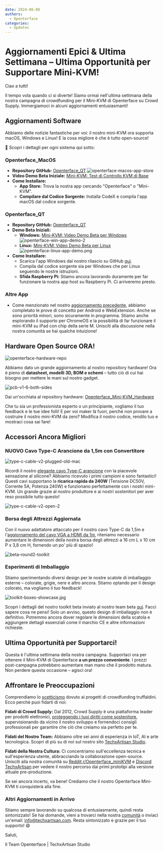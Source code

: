 ```yaml
---
date: 2024-06-08
authors:
  - Openterface
categories:
  - Updates
---
```


# Aggiornamenti Epici & Ultima Settimana – Ultima Opportunità per Supportare Mini-KVM!

Ciao a tutti!

Il tempo vola quando ci si diverte! Siamo ormai nell'ultima settimana della nostra campagna di crowdfunding per il Mini-KVM di Openterface su Crowd Supply. Immergiamoci in alcuni aggiornamenti entusiasmanti!

## Aggiornamenti Software

Abbiamo delle notizie fantastiche per voi: il nostro mini-KVM ora supporta macOS, Windows e Linux! E la cosa migliore è che è tutto open-source!

🎉 Scopri i dettagli per ogni sistema qui sotto:

### Openterface_MacOS

  - **Repository GitHub:** [Openterface_QT](https://github.com/TechxArtisanStudio/Openterface_QT)
  ![openterface-macos-app-store](https://www.crowdsupply.com/img/50cb/9cdf2fb2-d3e9-411c-a90e-9fb2e1ac50cb/openterface-macos-app-store-1_png_gallery-lg.jpg)
  - **Video Demo Beta Iniziale:** [Mini-KVM: Test di Controllo KVM di Base](https://www.youtube.com/watch?v=m7OpUem0zqY)
  - **Come Installare:**
    - **App Store:** Trova la nostra app cercando "Openterface" o "Mini-KVM".
    - **Compilare dal Codice Sorgente:** Installa CodeX e compila l'app macOS dal codice sorgente.

### Openterface_QT

  - **Repository GitHub:** [Openterface_QT](https://github.com/TechxArtisanStudio/Openterface_QT)
  - **Demo Beta Iniziali:**
    - **Windows:** [Mini-KVM: Video Demo Beta per Windows](https://www.youtube.com/watch?v=ERzpGtRvP2o&t=23s)
    ![openterface-win-app-demo-2](https://www.crowdsupply.com/img/d146/26c5df78-f942-4743-ad32-97659a89d146/openterface-win-app-demo-2-1_jpg_gallery-lg.jpg)
    - **Linux:** [Mini-KVM: Video Demo Beta per Linux](https://www.youtube.com/watch?v=_ScpI6TC0Pk)
    ![openterface-linux-app-demo.png](https://www.crowdsupply.com/img/61a9/58109b24-3d4e-4058-8377-9860631661a9/openterface-linux-app-demo_png_md-xl.jpg)
  - **Come Installare:**
    - Scarica l'app Windows dal nostro rilascio su GitHub [qui](https://github.com/TechxArtisanStudio/Openterface_QT/releases/tag/v0.0.1).
    - Compila dal codice sorgente sia per Windows che per Linux seguendo le nostre istruzioni.
    - **Sfida Raspberry Pi:** Stiamo ancora lavorando duramente per far funzionare la nostra app host su Raspberry Pi. Ci arriveremo presto.

### Altre App

  - Come menzionato nel nostro [aggiornamento precedente](/blog/from-development-to-your-hands--behind-the-scenes-/#openterface_android-and-openterface_webextension), abbiamo completato le prove di concetto per Android e WebExtension. Anche se sono priorità minori, sono sicuramente in programma. Stiamo anche esplorando il supporto per ChromeOS e la possibilità di far funzionare il mini-KVM su iPad con chip della serie M. Unisciti alla discussione nella nostra comunità se hai qualche intuizione!

## Hardware Open Source ORA!

![openterface-hardware-repo](https://www.crowdsupply.com/img/e221/34b41a81-4f7e-48dc-a8e6-b133473be221/openterface-hardware-repo_png_md-xl.jpg)

Abbiamo dato un grande aggiornamento al nostro repository hardware! Ora è pieno di **datasheet, modelli 3D, BOM e schemi** – tutto ciò di cui hai bisogno per mettere le mani sul nostro gadget.

![pcb-v1-6-both-sides](https://www.crowdsupply.com/img/8090/691c6e65-aeb4-426b-8108-61313a228090/pcb-v1-6-both-sides_jpg_md-xl.jpg)

Dai un'occhiata al repository hardware: [Openterface_Mini-KVM_Hardware](https://github.com/TechxArtisanStudio/Openterface_Mini-KVM_Hardware)

Che tu sia un professionista esperto o un principiante, vogliamo il tuo feedback e le tue idee folli! E per voi maker là fuori, perché non provare a costruire il nostro mini-KVM da zero? Modifica il nostro codice, rendilo tuo e mostraci cosa sai fare!

## Accessori Ancora Migliori

### NUOVO Cavo Type-C Arancione da 1,5m con Convertitore

![type-c-cable-v2-plugged-old-mac](https://www.crowdsupply.com/img/9871/2f6f967e-b9ea-4b48-b5dd-da135fb29871/type-c-cable-v2-plugged-old-mac_jpg_md-xl.jpg)

Ricordi il nostro [elegante cavo Type-C arancione](/blog/from-development-to-your-hands--behind-the-scenes-/#upgrading-toolkit-accessories) con la piacevole sensazione al silicone? Abbiamo ricevuto i primi campioni e sono fantastici! Questi cavi supportano la **ricarica rapida da 240W** (Tensione DC50V, Corrente 5A, Potenza 240W) e funzionano perfettamente con i nostri mini-KVM. Un grande grazie al nostro produttore e ai nostri sostenitori per aver reso possibile tutto questo!

![type-c-cable-v2-open-2](https://www.crowdsupply.com/img/71b2/b37b66e3-7f2e-4c5e-bb45-8944ee2971b2/type-c-cable-v2-open-2_jpg_gallery-lg.jpg)


### Borsa degli Attrezzi Aggiornata

Con il nuovo adattatore attaccato per il nostro cavo Type-C da 1,5m e l'[aggiornamento del cavo VGA a HDMI da 1m](/blog/-upgrade-on-vga-to-hdmi-cable-as-a-free-bonus-/), riteniamo necessario aumentare le dimensioni della nostra borsa degli attrezzi a 16 cm L x 10 cm P x 3,8 cm H, fornendo un po' più di spazio!

![beta-round2-toolkit](https://www.crowdsupply.com/img/0f20/4aed395b-dbef-4670-b340-403ee8e30f20/beta-round2-toolkit_jpg_md-xl.jpg)

### Esperimenti di Imballaggio

Stiamo sperimentando diversi design per le nostre scatole di imballaggio esterne – colorate, grigie, nere e altro ancora. Stiamo optando per il design colorato, ma vogliamo il tuo feedback!

![toolkit-boxes-showcase.jpg](https://www.crowdsupply.com/img/b54b/a041e188-b6ea-4f49-a550-46bc9565b54b/toolkit-boxes-showcase_jpg_gallery-lg.jpg)

Scopri i dettagli del nostro toolkit beta inviato al nostro team beta [qui](https://www.reddit.com/r/Openterface_miniKVM/comments/1d40atr/tactical_reinforcements_round_2_are_on_their_way/). Facci sapere cosa ne pensi! Solo un avviso, questo design di imballaggio non è definitivo. Potremmo ancora dover regolare le dimensioni della scatola e aggiungere dettagli essenziali come il marchio CE e altre informazioni richieste.

## Ultima Opportunità per Supportarci!

Questa è l'ultima settimana della nostra campagna. Supportaci ora per ottenere il Mini-KVM di Openterface **a un prezzo conveniente**. I prezzi post-campagna potrebbero aumentare man mano che il prodotto matura. Non perdere questa occasione – agisci ora!

## Affrontare le Preoccupazioni

Comprendiamo lo [scetticismo](/blog/from-development-to-your-hands--behind-the-scenes-/#addressing-concerns) dovuto ai progetti di crowdfunding truffaldini. Ecco perché puoi fidarti di noi:

**Fidati di Crowd Supply:** Dal 2012, Crowd Supply è una piattaforma leader per prodotti elettronici, [proteggendo i tuoi diritti come sostenitore](https://www.crowdsupply.com/guide/backer-protection), supervisionando da vicino il nostro sviluppo e fornendoci consigli professionali per garantire che ciò che creiamo sia perfetto per te.

**Fidati del Nostro Team:** Abbiamo oltre sei anni di esperienza in IoT, AI e arte tecnologica. Scopri di più su di noi sul nostro sito [TechxArtisan Studio](https://techxartisan.com/en/).

**Fidati della Nostra Cultura:** Ci concentriamo sull'eccellenza tecnica e sull'esperienza utente, abbracciando la collaborazione open-source. Unisciti alla nostra comunità su [Reddit r/Openterface_miniKVM](/reddit) e [Discord TechxArtisan](/discord) per vedere il nostro percorso dai primi prototipi alla versione attuale pre-produzione.

Se sei ancora incerto, va bene! Crediamo che il nostro Openterface Mini-KVM ti conquisterà alla fine.

### Altri Aggiornamenti in Arrivo

Stiamo sempre lavorando su qualcosa di entusiasmante, quindi resta sintonizzato! Se hai domande, vieni a trovarci nella nostra [comunità](/community/) o inviaci un'email: info@techxartisan.com. Resta sintonizzato e grazie per il tuo supporto! 😄

Saluti,

Il Team Openterface | TechxArtisan Studio